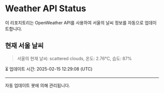 
# Weather API Status

이 리포지토리는 OpenWeather API를 사용하여 서울의 날씨 정보를 자동으로 업데이트합니다.

## 현재 서울 날씨
> 서울의 현재 날씨: scattered clouds, 온도: 2.76°C, 습도: 87%

⏳ 업데이트 시간: 2025-02-15 12:29:08 (UTC)

---
자동 업데이트 봇에 의해 관리됩니다.
